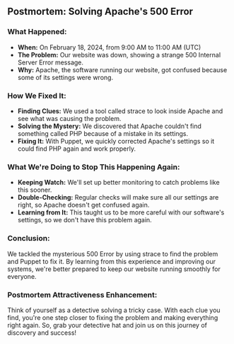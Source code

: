 ## Postmortem: Solving Apache's 500 Error

### **What Happened:**

- **When:** On February 18, 2024, from 9:00 AM to 11:00 AM (UTC)
- **The Problem:** Our website was down, showing a strange 500 Internal Server Error message.
- **Why:** Apache, the software running our website, got confused because some of its settings were wrong.

### **How We Fixed It:**

- **Finding Clues:** We used a tool called strace to look inside Apache and see what was causing the problem.
- **Solving the Mystery:** We discovered that Apache couldn't find something called PHP because of a mistake in its settings.
- **Fixing It:** With Puppet, we quickly corrected Apache's settings so it could find PHP again and work properly.

### **What We're Doing to Stop This Happening Again:**

- **Keeping Watch:** We'll set up better monitoring to catch problems like this sooner.
- **Double-Checking:** Regular checks will make sure all our settings are right, so Apache doesn't get confused again.
- **Learning from It:** This taught us to be more careful with our software's settings, so we don't have this problem again.

### **Conclusion:**

We tackled the mysterious 500 Error by using strace to find the problem and Puppet to fix it. By learning from this experience and improving our systems, we're better prepared to keep our website running smoothly for everyone.

### **Postmortem Attractiveness Enhancement:**

Think of yourself as a detective solving a tricky case. With each clue you find, you're one step closer to fixing the problem and making everything right again. So, grab your detective hat and join us on this journey of discovery and success!
